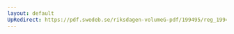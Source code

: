 ```yaml
---
layout: default
UpRedirect: https://pdf.swedeb.se/riksdagen-volumeG-pdf/199495/reg_199495/reg_199495_0484.pdf
---
```

